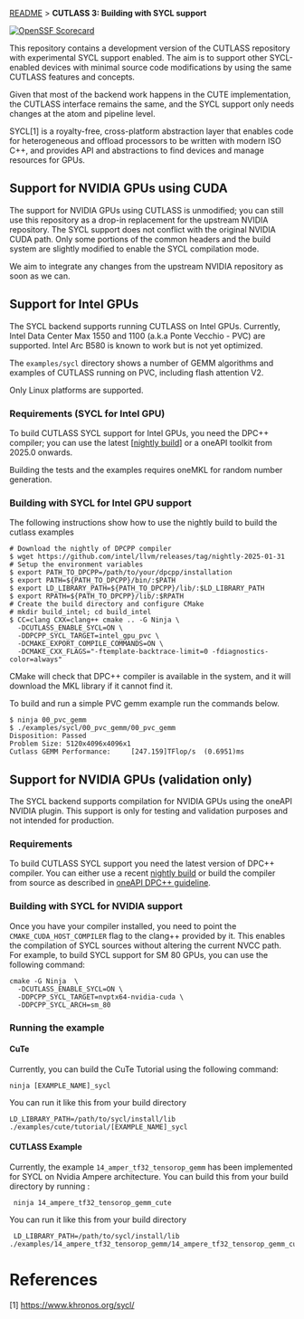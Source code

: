 
[README](../../../README.md#documentation) > **CUTLASS 3: Building with SYCL support**

[![OpenSSF Scorecard](https://api.scorecard.dev/projects/github.com/codeplaysoftware/cutlass-fork/badge)](https://scorecard.dev/viewer/?uri=github.com/codeplaysoftware/cutlass-fork)

This repository contains a development version of the CUTLASS repository
with experimental SYCL support enabled. The aim is to
support other SYCL-enabled devices with minimal source code modifications by using the same CUTLASS features and concepts.

Given that most of the backend work happens in the CUTE implementation,
the CUTLASS interface remains the same, and the SYCL support only needs 
changes at the atom and pipeline level.

SYCL[1] is a royalty-free, cross-platform abstraction layer that enables
code for heterogeneous and offload processors to be written with modern 
ISO C++, and provides API and abstractions to find devices and manage 
resources for GPUs. 

## Support for NVIDIA GPUs using CUDA

The support for NVIDIA GPUs using CUTLASS is unmodified; you can still use this repository as a drop-in replacement for the upstream NVIDIA repository.
The SYCL support does not conflict with the original NVIDIA CUDA path.
Only some portions of the common headers and the build system are slightly modified
to enable the SYCL compilation mode.

We aim to integrate any changes from the upstream NVIDIA repository as soon
as we can.

## Support for Intel GPUs

The SYCL backend supports running CUTLASS on Intel GPUs.
Currently, Intel Data Center Max 1550 and 1100 (a.k.a Ponte Vecchio - PVC) are supported.
Intel Arc B580 is known to work but is not yet optimized.

The `examples/sycl` directory shows a number of GEMM algorithms and examples of 
CUTLASS running on PVC, including flash attention V2.

Only Linux platforms are supported.

### Requirements (SYCL for Intel GPU)

To build CUTLASS SYCL support for Intel GPUs, you need the DPC++ compiler;
you can use the latest [[nightly build](https://github.com/intel/llvm/releases)] 
or a oneAPI toolkit from 2025.0 onwards.

Building the tests and the examples requires oneMKL for random number generation.

### Building with SYCL for Intel GPU support

The following instructions show how to use the nightly build to build the cutlass examples


```
# Download the nightly of DPCPP compiler
$ wget https://github.com/intel/llvm/releases/tag/nightly-2025-01-31
# Setup the environment variables
$ export PATH_TO_DPCPP=/path/to/your/dpcpp/installation
$ export PATH=${PATH_TO_DPCPP}/bin/:$PATH
$ export LD_LIBRARY_PATH=${PATH_TO_DPCPP}/lib/:$LD_LIBRARY_PATH
$ export RPATH=${PATH_TO_DPCPP}/lib/:$RPATH
# Create the build directory and configure CMake
# mkdir build_intel; cd build_intel
$ CC=clang CXX=clang++ cmake .. -G Ninja \
  -DCUTLASS_ENABLE_SYCL=ON \
  -DDPCPP_SYCL_TARGET=intel_gpu_pvc \
  -DCMAKE_EXPORT_COMPILE_COMMANDS=ON \
  -DCMAKE_CXX_FLAGS="-ftemplate-backtrace-limit=0 -fdiagnostics-color=always"  
```

CMake will check that DPC++ compiler is available in the system,
and it will download the MKL library if it cannot find it.

To build and run a simple PVC gemm example run the commands below.

```
$ ninja 00_pvc_gemm
$ ./examples/sycl/00_pvc_gemm/00_pvc_gemm
Disposition: Passed
Problem Size: 5120x4096x4096x1
Cutlass GEMM Performance:     [247.159]TFlop/s  (0.6951)ms
```

## Support for NVIDIA GPUs (validation only)

The SYCL backend supports compilation for NVIDIA GPUs using the 
oneAPI NVIDIA plugin. This support is only for testing and validation
purposes and not intended for production.

### Requirements 
 
To build CUTLASS SYCL support you need the latest version of DPC++ compiler. You can either use a recent [nightly build](https://github.com/intel/llvm/releases)
or build the compiler from source as described in [oneAPI DPC++ guideline]((https://github.com/intel/llvm/blob/sycl/sycl/doc/GetStartedGuide.md#build-dpc-toolchain-with-support-for-nvidia-cuda)).

### Building with SYCL for NVIDIA support
Once you have your compiler installed, you need to point the
`CMAKE_CUDA_HOST_COMPILER` flag to the clang++ provided by it.
This enables the compilation of SYCL sources without altering the current NVCC path. For example, to build SYCL support for SM 80
GPUs, you can use the following command:

```
cmake -G Ninja  \
  -DCUTLASS_ENABLE_SYCL=ON \
  -DDPCPP_SYCL_TARGET=nvptx64-nvidia-cuda \
  -DDPCPP_SYCL_ARCH=sm_80
```

### Running the example

#### CuTe 
Currently, you can build the CuTe Tutorial using the following command: 

```
ninja [EXAMPLE_NAME]_sycl
```

You can run it like this from your build directory

```
LD_LIBRARY_PATH=/path/to/sycl/install/lib ./examples/cute/tutorial/[EXAMPLE_NAME]_sycl
```

#### CUTLASS Example
 Currently, the example `14_amper_tf32_tensorop_gemm` has been implemented for SYCL on Nvidia Ampere architecture. You can build this from your build directory by running :
 ```
  ninja 14_ampere_tf32_tensorop_gemm_cute
 ```
 You can run it like this from your build directory
 ```
  LD_LIBRARY_PATH=/path/to/sycl/install/lib ./examples/14_ampere_tf32_tensorop_gemm/14_ampere_tf32_tensorop_gemm_cute
 ```

# References

[1] https://www.khronos.org/sycl/
